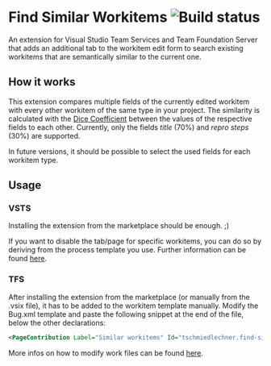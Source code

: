 # Find Similar Workitems ![Build status](https://tschmiedlechner.visualstudio.com/_apis/public/build/definitions/4b3448f4-3eac-427c-893f-e8debddf42a6/2/badge)
An extension for Visual Studio Team Services and Team Foundation Server that adds an additional tab to the workitem edit form to search existing workitems that are semantically similar to the current one.

## How it works
This extension compares multiple fields of the currently edited workitem with every other workitem of the same type in your project. The similarity is calculated with the [Dice Coefficient](https://www.npmjs.com/package/string-similarity) between the values of the respective fields to each other. Currently, only the fields *title* (70%) and *repro steps* (30%) are supported.

In future versions, it should be possible to select the used fields for each workitem type.

## Usage
### VSTS
Installing the extension from the marketplace should be enough. ;)

If you want to disable the tab/page for specific workitems, you can do so by deriving from the process template you use. Further information can be found [here](https://docs.microsoft.com/de-de/vsts/work/process/customize-process-workflow).

### TFS
After installing the extension from the marketplace (or manually from the .vsix file), it has to be added to the workitem template manually. Modify the Bug.xml template and paste the following snippet at the end of the file, below the other <Page> declarations:

```xml
<PageContribution Label="Similar workitems" Id="tschmiedlechner.find-similar-workitems.find-similar-workitems-form-page" />
```

More infos on how to modify work files can be found [here](https://docs.microsoft.com/de-de/vsts/extend/develop/configure-workitemform-extensions).
